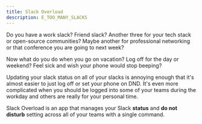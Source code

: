 ```yaml
---
title: Slack Overload
description: E_TOO_MANY_SLACKS
---
```


Do you have a work slack? Friend slack? Another three for your tech stack or
open-source communities? Maybe another for professional networking or that
conference you are going to next week?

Now what do you do when you go on vacation? Log off for the day or weekend? Feel
sick and wish your phone would stop beeping?

Updating your slack status on all of your slacks is annoying enough that it's
almost easier to just log off or set your phone on DND. It's even more
complicated when you should be logged into some of your teams during the workday
and others are really for your personal time.

Slack Overload is an app that manages your Slack **status** and **do not
disturb** setting across all of your teams with a single command.
